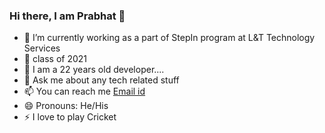 ### Hi there, I am Prabhat 👋

- 🔭 I’m currently working as a part of StepIn program at L&T Technology Services
- 🌱 class of 2021
- 👯 I am a 22 years old developer....
- 💬 Ask me about any tech related stuff
- 📫 You can reach me [Email id](prabhat9546784170@gmail.com)
- 😄 Pronouns: He/His
- ⚡ I love to play Cricket
